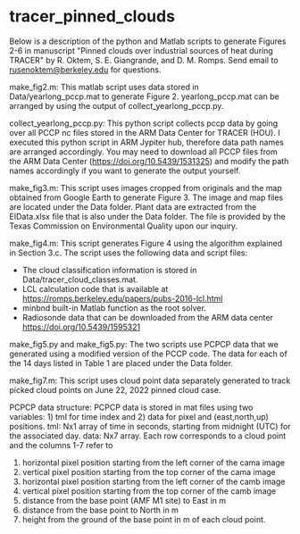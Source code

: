 # tracer_pinned_clouds
Below is a description of the python and Matlab scripts to generate Figures 2-6 in manuscript "Pinned clouds over industrial sources of heat during TRACER" by R. Oktem, S. E. Giangrande, and D. M. Romps. Send email to rusenoktem@berkeley.edu for questions.

make_fig2.m: 
This matlab script uses data stored in Data/yearlong_pccp.mat to generate Figure 2. yearlong_pccp.mat can be arranged by using the output of collect_yearlong_pccp.py.

collect_yearlong_pccp.py:
This python script collects pccp data by going over all PCCP nc files stored in the ARM Data Center for TRACER (HOU). I executed this python script in ARM Jypiter hub, therefore data path names are arranged accordingly. You may need to download all PCCP files from the ARM Data Center (https://doi.org/10.5439/1531325) and modify the path names accordingly if you want to generate the output yourself.

make_fig3.m: 
This script uses images cropped from originals and the map obtained from Google Earth to generate Figure 3. The image and map files are located under the Data folder. Plant data are extracted from the EIData.xlsx file that is also under the Data folder. The file is provided by the Texas Commission on Environmental Quality upon our inquiry. 

make_fig4.m: 
This script generates Figure 4 using the algorithm explained in Section 3.c. The script uses the following data and script files:
- The cloud classification information is stored in Data/tracer_cloud_classes.mat. 
- LCL calculation code that is available at https://romps.berkeley.edu/papers/pubs-2016-lcl.html
- minbnd built-in Matlab function as the root solver.
- Radiosonde data that can be downloaded from the ARM data center https://doi.org/10.5439/1595321

make_fig5.py and make_fig5.py: 
The two scripts use PCPCP data that we generated using a modified version of the PCCP code. The data for each of the 14 days listed in Table 1 are placed under the Data folder. 

make_fig7.m: 
This script uses cloud point data separately generated to track picked cloud points on June 22, 2022 pinned cloud case.  

PCPCP data structure:
PCPCP data is stored in mat files using two variables: 1) tmI for time index and 2) data for pixel and (east,north,up) positions. 
tmI:   Nx1 array of time in seconds, starting from midnight (UTC) for the associated day.
data: Nx7 array. Each row corresponds to a cloud point and the columns 1-7 refer to
 1. horizontal pixel position starting from the left corner of the cama image
 2. vertical pixel position starting from the top corner of the cama image
 3. horizontal pixel position starting from the left corner of the camb image
 4. vertical pixel position starting from the top corner of the camb image
 5. distance from the base point (AMF M1 site) to East in m
 6. distance from the base point to North in m
 7. height from the ground of the base point in m
of each cloud point.
 
